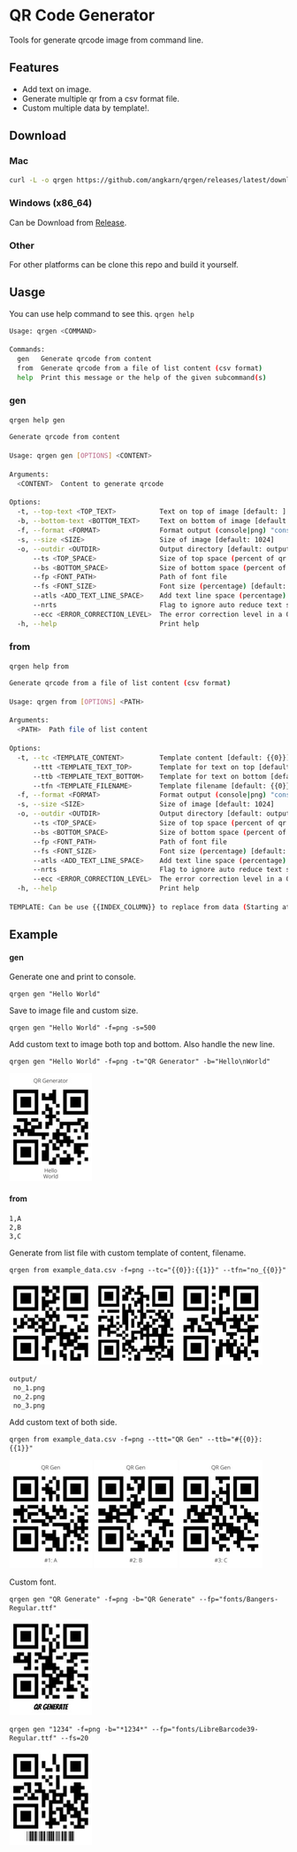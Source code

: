 # QR Code Generator

Tools for generate qrcode image from command line.

## Features

- Add text on image.
- Generate multiple qr from a csv format file.
- Custom multiple data by template!.

## Download

### Mac

```sh
curl -L -o qrgen https://github.com/angkarn/qrgen/releases/latest/download/qrgen-x86_64-apple-darwin && chmod +x qrgen
```

### Windows (x86_64)

Can be Download from [Release](https://github.com/angkarn/qrgen/releases).

### Other

For other platforms can be clone this repo and build it yourself.

## Uasge

You can use help command to see this.
`qrgen help`

```bash
Usage: qrgen <COMMAND>

Commands:
  gen   Generate qrcode from content
  from  Generate qrcode from a file of list content (csv format)
  help  Print this message or the help of the given subcommand(s)
```

### gen

`qrgen help gen`

```bash
Generate qrcode from content

Usage: qrgen gen [OPTIONS] <CONTENT>

Arguments:
  <CONTENT>  Content to generate qrcode

Options:
  -t, --top-text <TOP_TEXT>           Text on top of image [default: ]
  -b, --bottom-text <BOTTOM_TEXT>     Text on bottom of image [default: ]
  -f, --format <FORMAT>               Format output (console|png) "console" will no custom text [default: console]
  -s, --size <SIZE>                   Size of image [default: 1024]
  -o, --outdir <OUTDIR>               Output directory [default: output]
      --ts <TOP_SPACE>                Size of top space (percent of qr size) [default: 15]
      --bs <BOTTOM_SPACE>             Size of bottom space (percent of qr size) [default: 15]
      --fp <FONT_PATH>                Path of font file
      --fs <FONT_SIZE>                Font size (percentage) [default: 10]
      --atls <ADD_TEXT_LINE_SPACE>    Add text line space (percentage) [default: 0]
      --nrts                          Flag to ignore auto reduce text size
      --ecc <ERROR_CORRECTION_LEVEL>  The error correction level in a QR Code symbol. (l|m|q|h) [default: m]
  -h, --help                          Print help
```

### from

`qrgen help from`

```bash
Generate qrcode from a file of list content (csv format)

Usage: qrgen from [OPTIONS] <PATH>

Arguments:
  <PATH>  Path file of list content

Options:
  -t, --tc <TEMPLATE_CONTENT>         Template content [default: {{0}}]
      --ttt <TEMPLATE_TEXT_TOP>       Template for text on top [default: ]
      --ttb <TEMPLATE_TEXT_BOTTOM>    Template for text on bottom [default: ]
      --tfn <TEMPLATE_FILENAME>       Template filename [default: {{0}}]
  -f, --format <FORMAT>               Format output (console|png) "console" will no custom text [default: console]
  -s, --size <SIZE>                   Size of image [default: 1024]
  -o, --outdir <OUTDIR>               Output directory [default: output]
      --ts <TOP_SPACE>                Size of top space (percent of qr size) [default: 15]
      --bs <BOTTOM_SPACE>             Size of bottom space (percent of qr size) [default: 15]
      --fp <FONT_PATH>                Path of font file
      --fs <FONT_SIZE>                Font size (percentage) [default: 10]
      --atls <ADD_TEXT_LINE_SPACE>    Add text line space (percentage) [default: 0]
      --nrts                          Flag to ignore auto reduce text size
      --ecc <ERROR_CORRECTION_LEVEL>  The error correction level in a QR Code symbol. (l|m|q|h) [default: m]
  -h, --help                          Print help

TEMPLATE: Can be use {{INDEX_COLUMN}} to replace from data (Starting at 0). eg. `Hello {{1}}` is replace {{1}} to data of index 1 on row.
```

## Example

#### gen

Generate one and print to console.

```
qrgen gen "Hello World"
```

Save to image file and custom size.

```
qrgen gen "Hello World" -f=png -s=500
```

Add custom text to image both top and bottom. Also handle the new line.
```
qrgen gen "Hello World" -f=png -t="QR Generator" -b="Hello\nWorld"
```
![qr](https://raw.githubusercontent.com/angkarn/qrgen/main/example/assets/text_top_bottom/qr.jpg)

#### from

```
1,A
2,B
3,C
```

Generate from list file with custom template of content, filename.
```
qrgen from example_data.csv -f=png --tc="{{0}}:{{1}}" --tfn="no_{{0}}"
```
![no_1](https://raw.githubusercontent.com/angkarn/qrgen/main/example/assets/template_content_filename/no_1.jpg) ![no_2](https://raw.githubusercontent.com/angkarn/qrgen/main/example/assets/template_content_filename/no_2.jpg) ![no_3](https://raw.githubusercontent.com/angkarn/qrgen/main/example/assets/template_content_filename/no_3.jpg)
```
output/
 no_1.png
 no_2.png
 no_3.png
```

Add custom text of both side.
```
qrgen from example_data.csv -f=png --ttt="QR Gen" --ttb="#{{0}}: {{1}}"
```
![1](https://raw.githubusercontent.com/angkarn/qrgen/main/example/assets/list_custom_text/1.jpg) ![2](https://raw.githubusercontent.com/angkarn/qrgen/main/example/assets/list_custom_text/2.jpg) ![3](https://raw.githubusercontent.com/angkarn/qrgen/main/example/assets/list_custom_text/3.jpg)

Custom font.
```
qrgen gen "QR Generate" -f=png -b="QR Generate" --fp="fonts/Bangers-Regular.ttf"
```
![qr](https://raw.githubusercontent.com/angkarn/qrgen/main/example/assets/custom_font/qr.jpg)

```
qrgen gen "1234" -f=png -b="*1234*" --fp="fonts/LibreBarcode39-Regular.ttf" --fs=20
```
![qr](https://raw.githubusercontent.com/angkarn/qrgen/main/example/assets/custom_font_barcode/qr.jpg)




